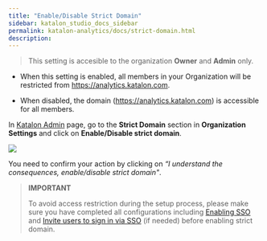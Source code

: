 ```yaml
---
title: "Enable/Disable Strict Domain"
sidebar: katalon_studio_docs_sidebar
permalink: katalon-analytics/docs/strict-domain.html
description:
---
```

> This setting is accesible to the organization **Owner** and **Admin** only.

- When this setting is enabled, all members in your Organization will be restricted from https://analytics.katalon.com. 

- When disabled, the domain (https://analytics.katalon.com) is accessible for all members.

In [Katalon Admin](https://admin.katalon.com) page, go to the **Strict Domain** section in **Organization Settings** and click on **Enable/Disable strict domain**.

![](https://github.com/katalon-studio/docs-images/raw/master/katalon-analytics/docs/strict-domain/enable-strict-domain.png)

You need to confirm your action by clicking on *“I understand the consequences, enable/disable strict domain"*.

> **IMPORTANT**
>
> To avoid access restriction during the setup process, please make sure you have completed all configurations including [Enabling SSO](https://docs.katalon.com/katalon-analytics/docs/sso-settings.html#configure-single-sign-on) and [Invite users to sign in via SSO](https://docs.katalon.com/katalon-analytics/docs/sso-settings.html#invite-and-enable-sso-for-organization-members) (if needed) before enabling strict domain.


